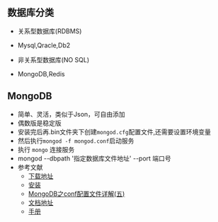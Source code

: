 ## 数据库分类
* 关系型数据库(RDBMS)
 - Mysql,Qracle,Db2
* 非关系型数据库(NO SQL)
 - MongoDB,Redis

## MongoDB
* 简单、灵活，类似于Json，可自由添加
* 偶数版是稳定版
* 安装完后再.bin文件夹下创建`mongod.cfg`配置文件,还需要设置环境变量
* 然后执行`mongod -f mongod.conf`启动服务
* 执行 `mongo` 连接服务
* mongod --dbpath '指定数据库文件地址'  --port 端口号
* 参考文献
  - [下载地址](http://dl.mongodb.org/dl/win32/x86_64)
  - [安装](https://www.cnblogs.com/damon-/p/9144320.html)
  - [MongoDB之conf配置文件详解(五)](https://www.cnblogs.com/cwp-bg/p/9479945.html)
  - [文档地址](https://docs.mongodb.com)
  - [手册](http://www.shouce.ren/api/view/a/6191)


